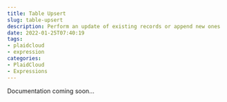 ```yaml
---
title: Table Upsert
slug: table-upsert
description: Perform an update of existing records or append new ones
date: 2022-01-25T07:40:19
tags:
- plaidcloud
- expression
categories:
- PlaidCloud
- Expressions
---
```



Documentation coming soon...

